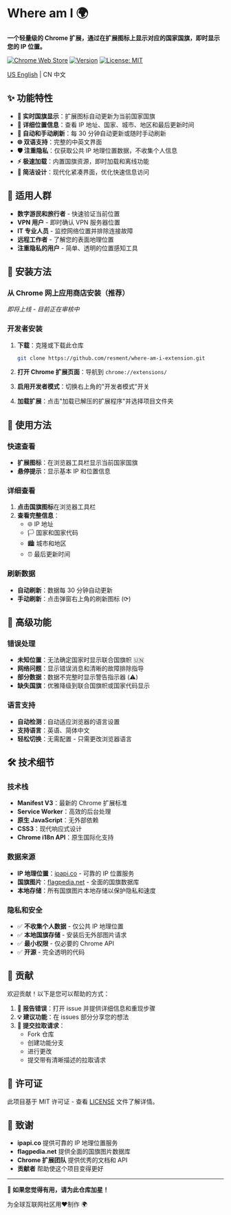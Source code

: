 # Where am I 🌍

**一个轻量级的 Chrome 扩展，通过在扩展图标上显示对应的国家国旗，即时显示您的 IP 位置。**

[![Chrome Web Store](https://img.shields.io/badge/Chrome%20Web%20Store-blue)](https://chromewebstore.google.com/detail/where-am-i/pblkmgcemiedifjihjelpggkbhhimgom)
[![Version](https://img.shields.io/badge/version-1.0.1-green)]()
[![License: MIT](https://img.shields.io/badge/License-MIT-yellow.svg)](LICENSE)

[US English](README.md) | CN 中文

## ✨ 功能特性

- **🚩 实时国旗显示**：扩展图标自动更新为当前国家国旗
- **📍 详细位置信息**：查看 IP 地址、国家、城市、地区和最后更新时间
- **🔄 自动和手动刷新**：每 30 分钟自动更新或随时手动刷新
- **🌐 双语支持**：完整的中英文界面
- **🛡️ 注重隐私**：仅获取公共 IP 地理位置数据，不收集个人信息
- **⚡ 极速加载**：内置国旗资源，即时加载和离线功能
- **🎨 简洁设计**：现代化紧凑界面，优化快速信息访问

## 🎯 适用人群

- **数字游民和旅行者** - 快速验证当前位置
- **VPN 用户** - 即时确认 VPN 服务器位置
- **IT 专业人员** - 监控网络位置并排除连接故障
- **远程工作者** - 了解您的表面地理位置
- **注重隐私的用户** - 简单、透明的位置感知工具

## 🚀 安装方法

### 从 Chrome 网上应用商店安装（推荐）
*即将上线 - 目前正在审核中*

### 开发者安装
1. **下载**：克隆或下载此仓库
   ```bash
   git clone https://github.com/resment/where-am-i-extension.git
   ```

2. **打开 Chrome 扩展页面**：导航到 `chrome://extensions/`

3. **启用开发者模式**：切换右上角的"开发者模式"开关

4. **加载扩展**：点击"加载已解压的扩展程序"并选择项目文件夹

## 📖 使用方法

### 快速查看
- **扩展图标**：在浏览器工具栏显示当前国家国旗
- **悬停提示**：显示基本 IP 和位置信息

### 详细查看
1. **点击国旗图标**在浏览器工具栏
2. **查看完整信息**：
   - 🌐 IP 地址
   - 🏳️ 国家和国家代码
   - 🏙️ 城市和地区
   - ⏰ 最后更新时间

### 刷新数据
- **自动刷新**：数据每 30 分钟自动更新
- **手动刷新**：点击弹窗右上角的刷新图标 (⟳)

## 🔧 高级功能

### 错误处理
- **未知位置**：无法确定国家时显示联合国旗帜 🇺🇳
- **网络问题**：显示错误消息和清晰的故障排除指导
- **部分数据**：数据不完整时显示警告指示器 (⚠️)
- **缺失国旗**：优雅降级到联合国旗帜或国家代码显示

### 语言支持
- **自动检测**：自动适应浏览器的语言设置
- **支持语言**：英语、简体中文
- **轻松切换**：无需配置 - 只需更改浏览器语言

## 🛠️ 技术细节

### 技术栈
- **Manifest V3**：最新的 Chrome 扩展标准
- **Service Worker**：高效的后台处理
- **原生 JavaScript**：无外部依赖
- **CSS3**：现代响应式设计
- **Chrome i18n API**：原生国际化支持

### 数据来源
- **IP 地理位置**：[ipapi.co](https://ipapi.co/) - 可靠的 IP 位置服务
- **国旗图片**：[flagpedia.net](https://flagpedia.net/) - 全面的国旗数据库
- **本地存储**：所有国旗图片本地存储以保护隐私和速度

### 隐私和安全
- ✅ **不收集个人数据** - 仅公共 IP 地理位置
- ✅ **本地国旗存储** - 安装后无外部图片请求
- ✅ **最小权限** - 仅必要的 Chrome API
- ✅ **开源** - 完全透明的代码

## 🤝 贡献

欢迎贡献！以下是您可以帮助的方式：

1. **🐛 报告错误**：打开 issue 并提供详细信息和重现步骤
2. **💡 建议功能**：在 issues 部分分享您的想法
3. **🔧 提交拉取请求**：
   - Fork 仓库
   - 创建功能分支
   - 进行更改
   - 提交带有清晰描述的拉取请求

## 📄 许可证

此项目基于 MIT 许可证 - 查看 [LICENSE](LICENSE) 文件了解详情。

## 🙏 致谢

- **ipapi.co** 提供可靠的 IP 地理位置服务
- **flagpedia.net** 提供全面的国旗图片数据库
- **Chrome 扩展团队** 提供优秀的文档和 API
- **贡献者** 帮助使这个项目变得更好

---

**🌟 如果您觉得有用，请为此仓库加星！**

为全球互联网社区用❤️制作 🌍
